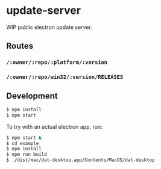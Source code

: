 # update-server

WIP public electron update server.

## Routes

### `/:owner/:repo/:platform/:version`
### `/:owner/:repo/win32/:version/RELEASES`

## Development

```bash
$ npm install
$ npm start
```

To try with an actual electron app, run:

```bash
$ npm start &
$ cd example
$ npm install
$ npm run build
$ ./dist/mac/dat-desktop.app/Contents/MacOS/dat-desktop
```